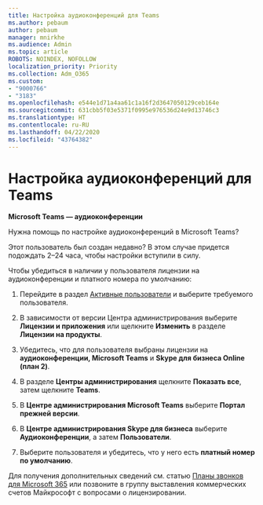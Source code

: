 ```yaml
---
title: Настройка аудиоконференций для Teams
ms.author: pebaum
author: pebaum
manager: mnirkhe
ms.audience: Admin
ms.topic: article
ROBOTS: NOINDEX, NOFOLLOW
localization_priority: Priority
ms.collection: Adm_O365
ms.custom:
- "9000766"
- "3183"
ms.openlocfilehash: e544e1d71a4aa61c1a16f2d3647050129ceb164e
ms.sourcegitcommit: 631cbb5f03e5371f0995e976536d24e9d13746c3
ms.translationtype: HT
ms.contentlocale: ru-RU
ms.lasthandoff: 04/22/2020
ms.locfileid: "43764382"
---
```

# <a name="setup-audio-conferencing-for-teams"></a>Настройка аудиоконференций для Teams

**Microsoft Teams — аудиоконференции**

Нужна помощь по настройке аудиоконференций в Microsoft Teams?

Этот пользователь был создан недавно?  В этом случае придется подождать 2–24 часа, чтобы настройки вступили в силу.

Чтобы убедиться в наличии у пользователя лицензии на аудиоконференции и платного номера по умолчанию:

1. Перейдите в раздел [Активные пользователи](https://admin.microsoft.com/Adminportal/Home?source=applauncher#/users) и выберите требуемого пользователя.

2. В зависимости от версии Центра администрирования выберите **Лицензии и приложения** или щелкните **Изменить** в разделе **Лицензии на продукты**.

3. Убедитесь, что для пользователя выбраны лицензии на **аудиоконференции, Microsoft Teams** и **Skype для бизнеса Online (план 2)**.

4. В разделе **Центры администрирования** щелкните **Показать все**, затем щелкните **Teams**.

5. В **Центре администрирования Microsoft Teams** выберите **Портал прежней версии**.

6. В **Центре администрирования Skype для бизнеса** выберите **Аудиоконференции**, а затем **Пользователи**.

7. Выберите пользователя и убедитесь, что у него есть **платный номер по умолчанию**.

Для получения дополнительных сведений см. статью [Планы звонков для Microsoft 365](https://docs.microsoft.com/microsoftteams/calling-plans-for-office-365) или позвоните в группу выставления коммерческих счетов Майкрософт с вопросами о лицензировании.